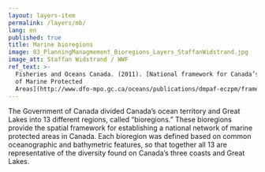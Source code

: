 ```yaml
---
layout: layers-item
permalink: /layers/mb/
lang: en
published: true
title: Marine bioregions
image: 83_PlanningManagmement_Bioregions_Layers_StaffanWidstrand.jpg
image_att: Staffan Widstrand / WWF
ref_text: >-
  Fisheries and Oceans Canada. (2011). [National framework for Canada’s network
  of Marine Protected
  Areas](http://www.dfo-mpo.gc.ca/oceans/publications/dmpaf-eczpm/framework-Cadre2011-eng.asp)
---
```

The Government of Canada divided Canada’s ocean territory and Great Lakes into 13 different regions, called “bioregions.” These bioregions provide the spatial framework for establishing a national network of marine protected areas in Canada. Each bioregion was defined based on common oceanographic and bathymetric features, so that together all 13 are representative of the diversity found on Canada’s three coasts and Great Lakes.
